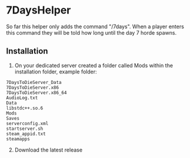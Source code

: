 # 7DaysHelper
So far this helper only adds the command "/7days". When a player enters this command they will be told how long until the day 7 horde spawns.


## Installation

1. On your dedicated server created a folder called Mods within the installation folder, example folder:

```
7DaysToDieServer_Data
7DaysToDieServer.x86
7DaysToDieServer.x86_64
AudioLog.txt
Data
libstdc++.so.6
Mods
Saves
serverconfig.xml
startserver.sh
steam_appid.txt
steamapps
```

2. Download the latest release